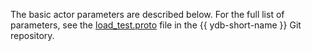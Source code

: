 The basic actor parameters are described below. For the full list of parameters, see the [load_test.proto](https://github.com/ydb-platform/ydb/blob/main/ydb/core/protos/load_test.proto) file in the {{ ydb-short-name }} Git repository.
